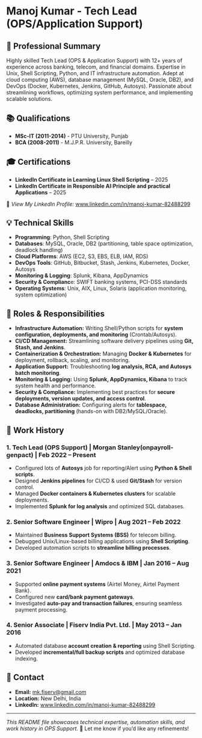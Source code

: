 # Manoj Kumar - Tech Lead (OPS/Application Support)

## 📌 Professional Summary 
Highly skilled Tech Lead (OPS & Application Support) with 12+ years of experience across banking, telecom, and financial domains. Expertise in Unix, Shell Scripting, Python, and IT infrastructure automation. Adept at cloud computing (AWS), database management (MySQL, Oracle, DB2), and DevOps (Docker, Kubernetes, Jenkins, GitHub, Autosys). Passionate about streamlining workflows, optimizing system performance, and implementing scalable solutions.


## 📚 Qualifications  
- **MSc-IT (2011-2014)** - PTU University, Punjab  
- **BCA (2008-2011)** - M.J.P.R. University, Bareilly

## 🎓 Certifications  
- **LinkedIn Certificate in Learning Linux Shell Scripting** – 2025
- **LinkedIn Certificate in Responsible AI:Principle and practical Applications** – 2025  

📜 *View My LinkedIn Profile:* www.linkedin.com/in/manoj-kumar-82488299  

## 💡 Technical Skills
- **Programming**: Python, Shell Scripting
- **Databases**: MySQL, Oracle, DB2 (partitioning, table space optimization, deadlock handling)
- **Cloud Platforms**: AWS (EC2, S3, EBS, ELB, IAM, RDS)
- **DevOps Tools**: GitHub, Bitbucket, Stash, Jenkins, Kubernetes, Docker, Autosys
- **Monitoring & Logging**: Splunk, Kibana, AppDynamics
- **Security & Complianc**e: SWIFT banking systems, PCI-DSS standards
- **Operating Systems**: Unix, AIX, Linux, Solaris (application monitoring, system optimization)
 

## 🔧 Roles & Responsibilities  
- **Infrastructure Automation:** Writing Shell/Python scripts for **system configuration, deployments, and monitoring** (Crontab/Autosys).  
- **CI/CD Management:** Streamlining software delivery pipelines using **Git, Stash, and Jenkins**.  
- **Containerization & Orchestration:** Managing **Docker & Kubernetes** for deployment, rollback, scaling, and monitoring.  
- **Application Support:** Troubleshooting **log analysis, RCA, and Autosys batch monitoring**.  
- **Monitoring & Logging:** Using **Splunk, AppDynamics, Kibana** to track system health and performance.  
- **Security & Compliance:** Implementing best practices for **secure deployments, version updates, and access control**.  
- **Database Administration:** Configuring alerts for **tablespace, deadlocks, partitioning** (hands-on with DB2/MySQL/Oracle).  

## 🏢 Work History  
### **1. Tech Lead (OPS Support) | Morgan Stanley(onpayroll-genpact) | Feb 2022 – Present**  
- Configured lots of **Autosys** job for reporting/Alert using **Python & Shell scripts**.  
- Designed **Jenkins pipelines** for CI/CD & used **Git/Stash** for version control.  
- Managed **Docker containers & Kubernetes clusters** for scalable deployments.  
- Implemented **Splunk for log analysis** and optimized SQL databases.  

### **2. Senior Software Engineer | Wipro | Aug 2021 – Feb 2022**  
- Maintained **Business Support Systems (BSS)** for telecom billing.  
- Debugged Unix/Linux-based billing applications using **Shell Scripting**.  
- Developed automation scripts to **streamline billing processes**.  

### **3. Senior Software Engineer | Amdocs & IBM | Jan 2016 – Aug 2021**  
- Supported **online payment systems** (Airtel Money, Airtel Payment Bank).  
- Configured new **card/bank payment gateways**.  
- Investigated **auto-pay and transaction failures**, ensuring seamless payment processing.  

### **4. Senior Associate | Fiserv India Pvt. Ltd. | May 2013 – Jan 2016**  
- Automated database **account creation & reporting** using Shell Scripting.  
- Developed **incremental/full backup scripts** and optimized database indexing.  

## 📧 Contact  
- **Email:** mk.fiserv@gmail.com  
- **Location:** New Delhi, India  
- **LinkedIn:** www.linkedin.com/in/manoj-kumar-82488299 

---

_This README file showcases technical expertise, automation skills, and work history in OPS Support._ 🚀 Let me know if you’d like any refinements!  
